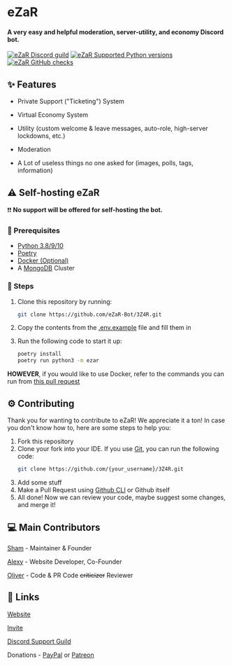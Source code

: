 # eZaR

#### A very easy and helpful moderation, server-utility, and economy Discord bot.

[![eZaR Discord guild](https://img.shields.io/discord/906815360492253205?color=dark%20green&logo=discord)](https://ezar.shamdev.xyz/discord)
[![eZaR Supported Python versions](https://img.shields.io/badge/Python-3.10-informational?logo=python)](https://ezar.shamdev.xyz)
[![eZaR GitHub checks](https://img.shields.io/github/checks-status/eZaR-Bot/3Z4R/main?logo=github)](https://github.com/eZaR-Bot/3Z4R)

## ✨ Features

- Private Support ("Ticketing") System

- Virtual Economy System

- Utility (custom welcome & leave messages, auto-role, high-server lockdowns, etc.)

- Moderation

- A Lot of useless things no one asked for (images, polls, tags, information)

## ⚠ Self-hosting eZaR

❗❗ **No support will be offered for self-hosting the bot.**

### 📝 Prerequisites

- [Python 3.8/9/10](https://python.org/downloads)
- [Poetry](https://python-poetry.org)
- [Docker (Optional)](https://docker.com)
- A [MongoDB](https://mongodb.com) Cluster

### 🔧 Steps

1. Clone this repository by running:

   ```sh
   git clone https://github.com/eZaR-Bot/3Z4R.git
   ```
2. Copy the contents from the [.env.example](/.env.example) file and fill them in
3. Run the following code to start it up:
   ```sh
   poetry install
   poetry run python3 -m ezar
   ```
 **HOWEVER**, if you would like to use Docker, refer to the commands you can run from [this pull request](https://github.com/eZaR-Bot/3Z4R/pull/4#issue-1268645480)

## ⚙ Contributing

Thank you for wanting to contribute to eZaR! We appreciate it a ton! In case you don't know how to, here are some steps to help you:

1. Fork this repository
2. Clone your fork into your IDE. If you use [Git](https://git-scm.com), you can run the following code:
   ```sh
   git clone https://github.com/{your_username}/3Z4R.git
   ```
3. Add some stuff
4. Make a Pull Request using [Github CLI](https://cli.github.com) or Github itself
5. All done! Now we can review your code, maybe suggest some changes, and merge it!

## 💻 Main Contributors

[Sham](https://github.com/toolifelesstocode) - Maintainer & Founder

[Alexy](https://github.com/ItsNotAlexy) - Website Developer, Co-Founder

[Oliver](https://github.com/ooliver1) - Code & PR Code ~~criticizer~~ Reviewer

## 🔗 Links
[Website](https://ezar.shamdev.xyz)

[Invite](https://ezar.shamdev.xyz/invite)

[Discord Support Guild](https://ezar.shamdev.xyz/discord)

Donations - [PayPal](https://paypal.me/realShamlol) or [Patreon](https://patreon.com/ezarbot)
